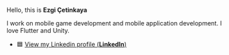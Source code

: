 Hello, this is **Ezgi Çetinkaya**

I work on mobile game development and mobile application development. I love Flutter and Unity. 

- 🟦 [View my Linkedin profile (**LinkedIn**)](https://www.linkedin.com/in/ezgicetinkayaa/)
